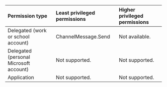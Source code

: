 |Permission type|Least privileged permissions|Higher privileged permissions|
|:---|:---|:---|
|Delegated (work or school account)|ChannelMessage.Send|Not available.|
|Delegated (personal Microsoft account)|Not supported.|Not supported.|
|Application|Not supported.|Not supported.|